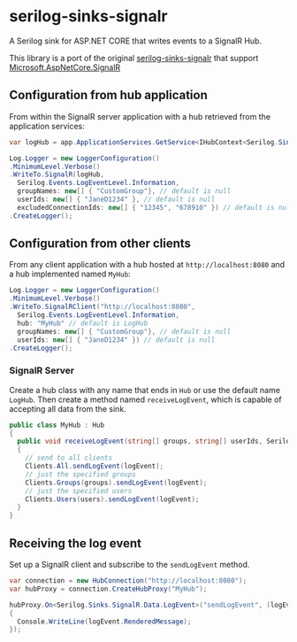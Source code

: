 # serilog-sinks-signalr

A Serilog sink for ASP.NET CORE that writes events to a SignalR Hub.

This library is a port of the original [serilog-sinks-signalr](https://github.com/serilog/serilog-sinks-signalr) that support [Microsoft.AspNetCore.SignalR](https://www.nuget.org/packages/Microsoft.AspNetCore.SignalR/)

## Configuration from hub application

From within the SignalR server application with a hub retrieved from the application services:

```csharp
var logHub = app.ApplicationServices.GetService<IHubContext<Serilog.Sinks.SignalR.LogHub, ILogEventClient>>();

Log.Logger = new LoggerConfiguration()
.MinimumLevel.Verbose()
.WriteTo.SignalR(logHub,
  Serilog.Events.LogEventLevel.Information,
  groupNames: new[] { "CustomGroup"}, // default is null
  userIds: new[] { "JaneD1234" }, // default is null
  excludedConnectionIds: new[] { "12345", "678910" }) // default is null
.CreateLogger();
```

## Configuration from other clients

From any client application with a hub hosted at `http://localhost:8080` and a hub implemented named `MyHub`:

```csharp
Log.Logger = new LoggerConfiguration()
.MinimumLevel.Verbose()
.WriteTo.SignalRClient("http://localhost:8080",
  Serilog.Events.LogEventLevel.Information,
  hub: "MyHub" // default is LogHub
  groupNames: new[] { "CustomGroup"}, // default is null
  userIds: new[] { "JaneD1234" }) // default is null
.CreateLogger();
```

### SignalR Server
Create a hub class with any name that ends in `Hub` or use the default name `LogHub`. Then create a method named `receiveLogEvent`, which is capable of accepting all data from the sink.
```csharp
public class MyHub : Hub
{
  public void receiveLogEvent(string[] groups, string[] userIds, Serilog.Sinks.SignalR.Data.LogEvent logEvent)
  {
    // send to all clients
    Clients.All.sendLogEvent(logEvent);
    // just the specified groups
	Clients.Groups(groups).sendLogEvent(logEvent);
    // just the specified users
    Clients.Users(users).sendLogEvent(logEvent);
  }
}
```

## Receiving the log event
Set up a SignalR client and subscribe to the `sendLogEvent` method.

```csharp
var connection = new HubConnection("http://localhost:8080");
var hubProxy = connection.CreateHubProxy("MyHub");

hubProxy.On<Serilog.Sinks.SignalR.Data.LogEvent>("sendLogEvent", (logEvent) =>
{
  Console.WriteLine(logEvent.RenderedMessage);
});
```